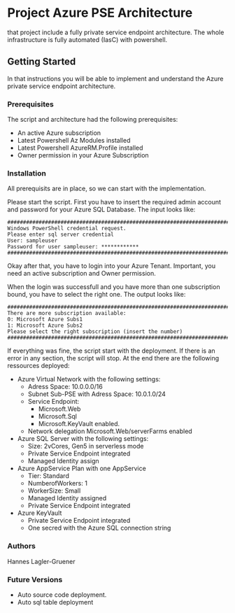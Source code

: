 # Project Azure PSE Architecture
that project include a fully private service endpoint architecture. The whole infrastructure is fully automated (IasC) with powershell.

## Getting Started
In that instructions you will be able to implement and understand the Azure private service endpoint architecture.

### Prerequisites
The script and architecture had the following prerequisites:

* An active Azure subscription
* Latest Powershell Az Modules installed
* Latest Powershell AzureRM.Profile installed
* Owner permission in your Azure Subscription

### Installation
All prerequisits are in place, so we can start with the implementation.

Please start the script.
First you have to insert the required admin account and password for your Azure SQL Database.
The input looks like:

    #######################################################################
    Windows PowerShell credential request.
    Please enter sql server credential
    User: sampleuser
    Password for user sampleuser: ************
    #######################################################################

Okay after that, you have to login into your Azure Tenant. Important, you need an active subscription and Owner permission.

When the login was successfull and you have more than one subscription bound, you have to select the right one.
The output looks like:

    #######################################################################
    There are more subscription available:
    0: Microsoft Azure Subs1
    1: Microsoft Azure Subs2
    Please select the right subscription (insert the number)
    #######################################################################

If everything was fine, the script start with the deployment. If there is an error in any section, the script will stop.
At the end there are the following ressources deployed:

* Azure Virtual Network with the following settings:
    * Adress Space: 10.0.0.0/16
    * Subnet Sub-PSE with Adress Space: 10.0.1.0/24
    * Service Endpoint:
        * Microsoft.Web
        * Microsoft.Sql
        * Microsoft.KeyVault
    enabled.
    * Network delegation Microsoft.Web/serverFarms enabled
* Azure SQL Server with the following settings:
    * Size: 2vCores, Gen5 in serverless mode
    * Private Service Endpoint integrated
    * Managed Identity assign
* Azure AppService Plan with one AppService
    * Tier: Standard
    * NumberofWorkers: 1
    * WorkerSize: Small
    * Managed Identity assigned
    * Private Service Endpoint integrated
* Azure KeyVault
    * Private Service Endpoint integrated
    * One secred with the Azure SQL connection string

### Authors
Hannes Lagler-Gruener

### Future Versions
* Auto source code deployment.
* Auto sql table deployment

